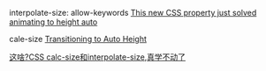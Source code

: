 interpolate-size: allow-keywords
[This new CSS property just solved animating to height auto](https://www.youtube.com/watch?v=JN-nme9oF10)

cale-size
[Transitioning to Auto Height](https://css-tricks.com/transitioning-to-auto-height/)

[这啥?CSS calc-size和interpolate-size,真学不动了](https://www.zhangxinxu.com/wordpress/2024/11/css-calc-interpolate-size/)
